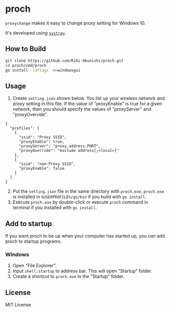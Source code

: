 # proch

`proxychange` makes it easy to change proxy setting for Windows 10.

It's developed using [`systray`](https://github.com/getlantern/systray).

## How to Build

```bash
git clone https://github.com/Riki-Okunishi/proch.git
cd proch/cmd/proch
go install -ldflags -H=windowsgui
```

## Usage
1. Create `setting.json` shown below. You list up your wireless network and proxy setting in this file.
   If the value of "proxyEnable" is true for a given network, then you should specify the values of "proxyServer" and "proxyOverride".

```json: setting.json
{
  "profiles": [
    {
      "ssid": "Proxy SSID",
      "proxyEnable": true,
      "proxyServer": "proxy.address:PORT",
      "proxyOverride": "exclude address[;<local>]"
    },
    {
      "ssid": "non-Proxy SSID",
      "proxyEnable": false
    }
  ]
}
```

2. Put the `setting.json` file in the same directory with `proch.exe`.
   `proch.exe` is installed in `%USERPROFILE%/go/bin` if you build with `go install`.
3. Execute `proch.exe` by double-click or execute `proch` command in terminal if you installed with `go install`.


## Add to startup

If you want proch to be up when your computer has started up, you can add proch to startup programs.

### Windows

1. Open "File Explorer".
2. Input `shell:startup` to address bar.  This will open "Startup" folder.
3. Create a shortcut to `proch.exe` in the "Startup" folder.

##  License
MIT License